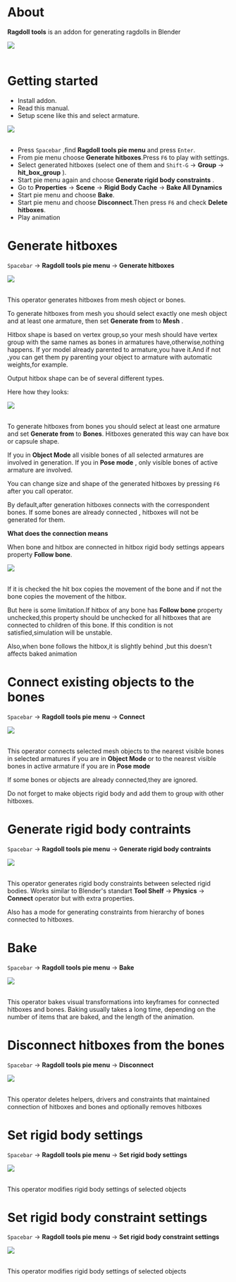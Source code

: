 About
============================================
**Ragdoll tools** is an addon for generating ragdolls in Blender

<div align="left">
<img   src= "https://raw.githubusercontent.com/xbodya13/random/master/img0.PNG"><br><br>
</div>



Getting started
============================================

* Install addon.
* Read this manual.
* Setup scene like this and select armature.


<div align="left">
<img   src= "https://raw.githubusercontent.com/xbodya13/random/master/img8.PNG"><br><br>
</div>



* Press ``Spacebar``  ,find  **Ragdoll tools pie menu** and press ``Enter``.
* From pie menu choose **Generate hitboxes**.Press ``F6`` to play with settings.
* Select generated hitboxes  (select one of them and ``Shift-G`` -> **Group** -> **hit_box_group** ).
* Start pie menu again and choose **Generate rigid body constraints** .
* Go to **Properties** -> **Scene** -> **Rigid Body Cache** -> **Bake All Dynamics**
* Start pie menu  and choose **Bake**.
* Start pie menu  and choose **Disconnect**.Then press ``F6`` and check **Delete hitboxes**.
* Play animation



Generate hitboxes
============================================

``Spacebar`` -> **Ragdoll tools pie menu** -> **Generate hitboxes**

<div align="left">
<img   src= "https://raw.githubusercontent.com/xbodya13/random/master/s1.png"><br><br>
</div>


This operator generates hitboxes from mesh object or bones.

To generate hitboxes from mesh you should select exactly one mesh object and at least one armature, 
then set **Generate from** to **Mesh** .

Hitbox shape is based on vertex group,so your mesh should have vertex group with the same names as bones in armatures have,otherwise,nothing happens.
If yor model already parented to armature,you have it.And if not ,you can get them py parenting your object to armature with automatic weights,for example.

Output hitbox shape can be of several different types.

Here how they looks:



<div align="left">
<img   src= "https://raw.githubusercontent.com/xbodya13/random/master/modes.png"><br><br>
</div>




To generate hitboxes from bones you should select at least one armature and set **Generate from** to **Bones**.
Hitboxes generated this way can have box or capsule shape.

If you in **Object Mode** all visible bones of all selected armatures are involved in generation.
If you in **Pose mode** , only visible bones of active armature are involved.

You can change size and shape of the generated hitboxes by pressing   ``F6`` after you call operator.


By default,after generation hitboxes connects with the correspondent bones.
If some bones are already connected , hitboxes will not be generated for them.


**What does the connection means**

When bone and hitbox are connected in hitbox rigid body settings appears property **Follow bone**.

<div align="left">
<img   src= "https://raw.githubusercontent.com/xbodya13/random/master/img9.PNG"><br><br>
</div>

If it is checked the hit box copies the movement of the bone and if not the bone copies the movement of the hitbox.

But here is some limitation.If hitbox of any bone has **Follow bone** property unchecked,this property should be unchecked  for all  hitboxes that are connected to children of this bone.
If this condition is not satisfied,simulation will be unstable.

Also,when bone follows the hitbox,it is slightly behind ,but this doesn't affects baked animation

Connect existing objects to the bones
=====================================

``Spacebar`` -> **Ragdoll tools pie menu** -> **Connect**


<div align="left">
<img   src= "https://raw.githubusercontent.com/xbodya13/random/master/img2.png"><br><br>
</div>



This operator connects selected mesh objects to the nearest visible bones in selected armatures if you are in **Object Mode** or to the nearest visible  bones in active armature  if you are in **Pose mode**

If some bones or objects  are already  connected,they are ignored.

Do not forget to make objects rigid body and add them to group with other hitboxes.





Generate rigid body contraints
==============================

``Spacebar`` -> **Ragdoll tools pie menu** -> **Generate rigid body contraints**



<div align="left">
<img   src= "https://raw.githubusercontent.com/xbodya13/random/master/s2.png"><br><br>
</div>



This operator generates rigid body constraints between selected rigid bodies.
Works similar to Blender's  standart  **Tool Shelf** -> **Physics** -> **Connect** operator but with extra properties.

Also has a mode for generating constraints from hierarchy of bones connected to hitboxes.

Bake
====

``Spacebar`` -> **Ragdoll tools pie menu** -> **Bake**

<div align="left">
<img   src= "https://raw.githubusercontent.com/xbodya13/random/master/img4.png"><br><br>
</div>


This operator bakes visual transformations into keyframes for connected hitboxes and bones.
Baking usually takes a long time, depending on the number of items that are baked, and the length of the animation.


Disconnect  hitboxes from the bones
===================================

``Spacebar`` -> **Ragdoll tools pie menu** -> **Disconnect**


<div align="left">
<img   src= "https://raw.githubusercontent.com/xbodya13/random/master/s3.png"><br><br>
</div>


This operator deletes helpers, drivers and constraints that maintained connection of hitboxes and bones and optionally removes hitboxes


Set rigid body settings
===================================

``Spacebar`` -> **Ragdoll tools pie menu** -> **Set rigid body settings**


<div align="left">
<img   src= "https://raw.githubusercontent.com/xbodya13/random/master/img6.png"><br><br>
</div>

This operator modifies  rigid body settings of selected objects

Set rigid body constraint settings
===================================

``Spacebar`` -> **Ragdoll tools pie menu** -> **Set rigid body constraint settings**



<div align="left">
<img   src= "https://raw.githubusercontent.com/xbodya13/random/master/img7.png"><br><br>
</div>


This operator modifies  rigid body settings of selected objects




